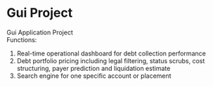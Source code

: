# Gui Project

Gui Application Project\
Functions:
1. Real-time operational dashboard for debt collection performance
2. Debt portfolio pricing including legal filtering, status scrubs, cost structuring, payer prediction and liquidation estimate
3. Search engine for one specific account or placement
